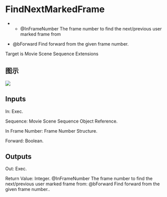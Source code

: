 # FindNextMarkedFrame

  *   * @InFrameNumber The frame number to find the next/previous user marked frame from

  * @bForward Find forward from the given frame number.





Target is Movie Scene Sequence Extensions

## 图示

![]($-20221218-20540770.png)

## Inputs

In: Exec.

Sequence: Movie Scene Sequence Object Reference.

In Frame Number: Frame Number Structure.

Forward: Boolean.  

## Outputs

Out: Exec.

Return Value: Integer. @InFrameNumber The frame number to find the next/previous user marked frame from: @bForward Find forward from the given frame number..

